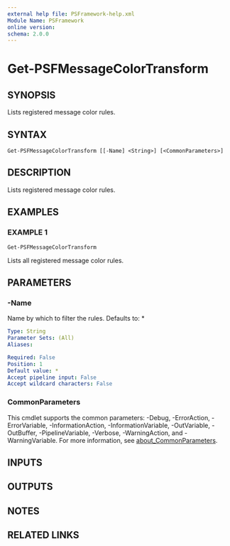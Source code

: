 ```yaml
---
external help file: PSFramework-help.xml
Module Name: PSFramework
online version:
schema: 2.0.0
---
```


# Get-PSFMessageColorTransform

## SYNOPSIS
Lists registered message color rules.

## SYNTAX

```
Get-PSFMessageColorTransform [[-Name] <String>] [<CommonParameters>]
```

## DESCRIPTION
Lists registered message color rules.

## EXAMPLES

### EXAMPLE 1
```
Get-PSFMessageColorTransform
```

Lists all registered message color rules.

## PARAMETERS

### -Name
Name by which to filter the rules.
Defaults to: *

```yaml
Type: String
Parameter Sets: (All)
Aliases:

Required: False
Position: 1
Default value: *
Accept pipeline input: False
Accept wildcard characters: False
```

### CommonParameters
This cmdlet supports the common parameters: -Debug, -ErrorAction, -ErrorVariable, -InformationAction, -InformationVariable, -OutVariable, -OutBuffer, -PipelineVariable, -Verbose, -WarningAction, and -WarningVariable. For more information, see [about_CommonParameters](http://go.microsoft.com/fwlink/?LinkID=113216).

## INPUTS

## OUTPUTS

## NOTES

## RELATED LINKS
